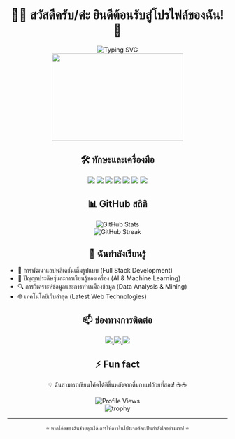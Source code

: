 # <div align="center">👩‍💻 สวัสดีครับ/ค่ะ ยินดีต้อนรับสู่โปรไฟล์ของฉัน! 👋</div>

<div align="center">
  <img src="https://readme-typing-svg.herokuapp.com?font=Fira+Code&pause=1000&color=7834BF&center=true&vCenter=true&width=435&lines=Passionate+Developer;Problem+Solver;Creative+Thinker;Continuous+Learner" alt="Typing SVG" />
</div>

<div align="center">
  <img src="https://media.giphy.com/media/qgQUggAC3Pfv687qPC/giphy.gif" width="300" height="200"/>
</div>

## <div align="center">🛠️ ทักษะและเครื่องมือ</div>

<div align="center">
  <img src="https://img.shields.io/badge/-JavaScript-F7DF1E?style=for-the-badge&logo=javascript&logoColor=black" />
  <img src="https://img.shields.io/badge/-TypeScript-3178C6?style=for-the-badge&logo=typescript&logoColor=white" />
  <img src="https://img.shields.io/badge/-React-61DAFB?style=for-the-badge&logo=react&logoColor=black" />
  <img src="https://img.shields.io/badge/-Node.js-339933?style=for-the-badge&logo=node.js&logoColor=white" />
  <img src="https://img.shields.io/badge/-Python-3776AB?style=for-the-badge&logo=python&logoColor=white" />
  <img src="https://img.shields.io/badge/-Git-F05032?style=for-the-badge&logo=git&logoColor=white" />
  <img src="https://img.shields.io/badge/-Docker-2496ED?style=for-the-badge&logo=docker&logoColor=white" />
</div>

## <div align="center">📊 GitHub สถิติ</div>

<div align="center">
  <img src="https://github-readme-stats.vercel.app/api?username=chirotAunkitti&show_icons=true&theme=tokyonight" alt="GitHub Stats" />
</div>

<div align="center">
  <img src="https://github-readme-streak-stats.herokuapp.com/?user=chirotAunkitti&theme=tokyonight" alt="GitHub Streak" />
</div>

## <div align="center">🌱 ฉันกำลังเรียนรู้</div>

- 🚀 การพัฒนาแอปพลิเคชันเต็มรูปแบบ (Full Stack Development)
- 🤖 ปัญญาประดิษฐ์และการเรียนรู้ของเครื่อง (AI & Machine Learning)
- 🔍 การวิเคราะห์ข้อมูลและการทำเหมืองข้อมูล (Data Analysis & Mining)
- 🌐 เทคโนโลยีเว็บล่าสุด (Latest Web Technologies)

## <div align="center">📫 ช่องทางการติดต่อ</div>

<div align="center">
  <a href="mailto:youremail@example.com">
    <img src="https://img.shields.io/badge/-Email-D14836?style=for-the-badge&logo=gmail&logoColor=white" />
  </a>
  <a href="https://www.linkedin.com/in/yourprofile/">
    <img src="https://img.shields.io/badge/-LinkedIn-0077B5?style=for-the-badge&logo=linkedin&logoColor=white" />
  </a>
  <a href="https://twitter.com/yourhandle">
    <img src="https://img.shields.io/badge/-Twitter-1DA1F2?style=for-the-badge&logo=twitter&logoColor=white" />
  </a>
</div>

## <div align="center">⚡ Fun fact</div>

<div align="center">
  <p>💡 ฉันสามารถเขียนโค้ดได้ดีขึ้นหลังจากดื่มกาแฟถ้วยที่สอง! ☕☕</p>
</div>

<div align="center">
  <img src="https://komarev.com/ghpvc/?username=chirotAunkitti&style=flat-square&color=blueviolet" alt="Profile Views" />
</div>

<!-- 
กราฟผลงาน: ต่อไปนี้จะแสดงกราฟผลงานของคุณโดยอัตโนมัติ
-->

<div align="center">
  <img src="https://github-profile-trophy.vercel.app/?username=chirotAunkitti&theme=nord&column=7" alt="trophy" />
</div>

---

<div align="center">
  <sub>⭐ หากโค้ดของฉันช่วยคุณได้ การให้ดาวในโปรเจกต์จะเป็นกำลังใจอย่างมาก! ⭐</sub>
</div>
